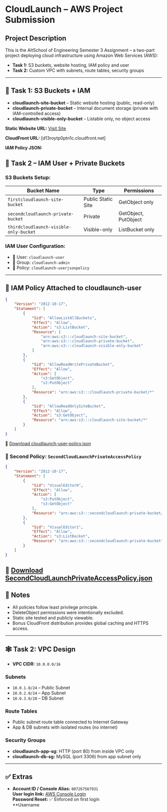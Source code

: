 
# CloudLaunch – AWS Project Submission

## Project Description

This is the AltSchool of Engineering Semester 3 Assignment – a two-part project deploying cloud infrastructure using Amazon Web Services (AWS):

- **Task 1:** S3 buckets, website hosting, IAM policy and user
- **Task 2:** Custom VPC with subnets, route tables, security groups

---

## 🧾 Task 1: S3 Buckets + IAM

- **cloudlaunch-site-bucket** – Static website hosting (public, read-only)
- **cloudlaunch-private-bucket** – Internal document storage (private with IAM-controlled access)
- **cloudlaunch-visible-only-bucket** – Listable only, no object access

**Static Website URL:** [Visit Site](https://firstcloudlaunch-site-bucket.s3.eu-north-1.amazonaws.com/cloudwatchpage.html)

**CloudFront URL:** [d13roytp0ptn1c.cloudfront.net]

**IAM Policy JSON:**

## 🔐 Task 2 – IAM User + Private Buckets

### S3 Buckets Setup:

| Bucket Name                        | Type               | Permissions                       |
|------------------------------------|--------------------|------------------------------------|
|`firstcloudlaunch-site-bucket`          | Public Static Site | GetObject only                     |
| `secondcloudlaunch-private-bucket`       | Private             | GetObject, PutObject               |
| `thirdcloudlaunch-visible-only-bucket`  | Visible-only        | ListBucket only                    |

### IAM User Configuration:

- 👤 User: `cloudlaunch-user`
- 👥 Group: `cloudlaunch-admin`
- 📜 Policy: `cloudlaunch-userjsonpolicy`

---

## 🔑 IAM Policy Attached to cloudlaunch-user

```json
{
    "Version": "2012-10-17",
    "Statement": [
        {
            "Sid": "AllowListAllBuckets",
            "Effect": "Allow",
            "Action": "s3:ListBucket",
            "Resource": [
                "arn:aws:s3:::cloudlaunch-site-bucket",
                "arn:aws:s3:::cloudlaunch-private-bucket",
                "arn:aws:s3:::cloudlaunch-visible-only-bucket"
            ]
        },
        {
            "Sid": "AllowReadWritePrivateBucket",
            "Effect": "Allow",
            "Action": [
                "s3:GetObject",
                "s3:PutObject"
            ],
            "Resource": "arn:aws:s3:::cloudlaunch-private-bucket/*"
        },
        {
            "Sid": "AllowReadOnlySiteBucket",
            "Effect": "Allow",
            "Action": "s3:GetObject",
            "Resource": "arn:aws:s3:::cloudlaunch-site-bucket/*"
        }
    ]
}
```
📄 [Download cloudlaunch-user-policy.json](./cloudlaunch-user-policy.json)
### 🔐 Second Policy: `SecondCloudLaunchPrivateAccessPolicy`

```json
{
    "Version": "2012-10-17",
    "Statement": [
        {
            "Sid": "VisualEditor0",
            "Effect": "Allow",
            "Action": [
                "s3:PutObject",
                "s3:GetObject"
            ],
            "Resource": "arn:aws:s3:::secondcloudlaunch-private-bucket/*"
        },
        {
            "Sid": "VisualEditor1",
            "Effect": "Allow",
            "Action": "s3:ListBucket",
            "Resource": "arn:aws:s3:::secondcloudlaunch-private-bucket"
        }
    ]
}
```

📄 [Download SecondCloudLaunchPrivateAccessPolicy.json](./SecondCloudLaunchPrivateAccessPolicy.json)
---

## 📌 Notes

- All policies follow least privilege principle.
- DeleteObject permissions were intentionally excluded.
- Static site tested and publicly viewable.
- Bonus CloudFront distribution provides global caching and HTTPS access.

---






## 🕸️ Task 2: VPC Design

- **VPC CIDR:** `10.0.0.0/16`

### Subnets
- `10.0.1.0/24` – Public Subnet
- `10.0.2.0/24` – App Subnet
- `10.0.3.0/28` – DB Subnet

### Route Tables
- Public subnet route table connected to Internet Gateway
- App & DB subnets with isolated routes (no internet)

### Security Groups
- **cloudlaunch-app-sg:** HTTP (port 80) from inside VPC only
- **cloudlaunch-db-sg:** MySQL (port 3306) from app subnet only

---

## ✅ Extras

- **Account ID / Console Alias:** `807267567931`  
**User login link:** [AWS Console Login](https://807267567931.signin.aws.amazon.com/console)  
**Password Reset:** ✅ Enforced on first login  
**Username